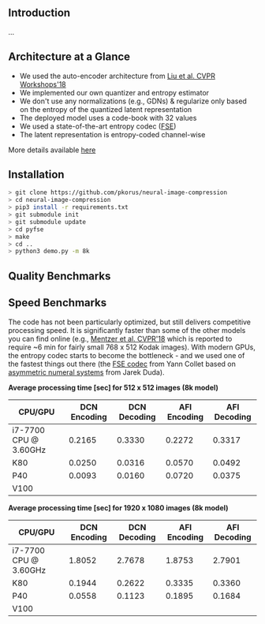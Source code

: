 ## Introduction

...

## Architecture at a Glance

- We used the auto-encoder architecture from [Liu et al. CVPR Workshops'18](https://arxiv.org/abs/1806.01496)
- We implemented our own quantizer and entropy estimator
- We don't use any normalizations (e.g., GDNs) & regularize only based on the entropy of the quantized latent representation
- The deployed model uses a code-book with 32 values
- We used a state-of-the-art entropy codec ([FSE](https://github.com/Cyan4973/FiniteStateEntropy))
- The latent representation is entropy-coded channel-wise

More details available [here](...)

## Installation

```bash
> git clone https://github.com/pkorus/neural-image-compression
> cd neural-image-compression
> pip3 install -r requirements.txt
> git submodule init
> git submodule update
> cd pyfse
> make
> cd ..
> python3 demo.py -m 8k
```

## Quality Benchmarks



## Speed Benchmarks

The code has not been particularly optimized, but still delivers competitive processing speed. It is significantly faster than some of the other models you can find online (e.g., [Mentzer et al. CVPR'18](https://github.com/fab-jul/imgcomp-cvpr) which is reported to require ~6 min for fairly small 768 x 512 Kodak images). With modern GPUs, the entropy codec starts to become the bottleneck - and we used one of the fastest things out there (the [FSE codec](https://github.com/Cyan4973/FiniteStateEntropy) from Yann Collet based on [asymmetric numeral systems](https://arxiv.org/abs/1311.2540) from Jarek Duda).

**Average processing time [sec] for 512 x 512 images (8k model)**

| CPU/GPU               | DCN Encoding | DCN Decoding | AFI Encoding | AFI Decoding |
|-----------------------|--------------|--------------|--------------|--------------|
| i7-7700 CPU @ 3.60GHz | 0.2165       | 0.3330       | 0.2272       | 0.3317       |
| K80                   | 0.0250       | 0.0316       | 0.0570       | 0.0492       |
| P40                   | 0.0093       | 0.0160       | 0.0720       | 0.0375       |
| V100                  |              |              |              |              |

**Average processing time [sec] for 1920 x 1080 images (8k model)**

| CPU/GPU               | DCN Encoding | DCN Decoding | AFI Encoding | AFI Decoding |
|-----------------------|--------------|--------------|--------------|--------------|
| i7-7700 CPU @ 3.60GHz | 1.8052       | 2.7678       | 1.8753       | 2.7901       |
| K80                   | 0.1944       | 0.2622       | 0.3335       | 0.3360       |
| P40                   | 0.0558       | 0.1123       | 0.1895       | 0.1684       |
| V100                  |              |              |              |              |
